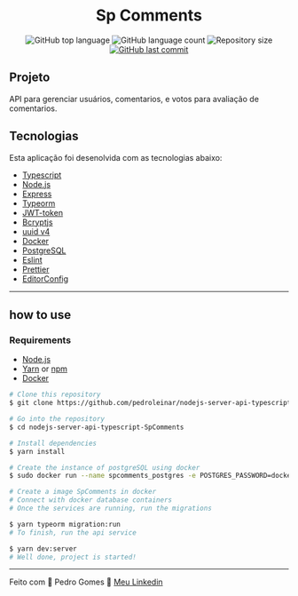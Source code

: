 <h1 align="center">Sp Comments</h1>

  <p align="center">
  <img alt="GitHub top language" src="https://img.shields.io/github/languages/top/pedroleinar/nodejs-server-api-typescript-SpComments">

  <img alt="GitHub language count" src="https://img.shields.io/github/languages/count/pedroleinar/nodejs-server-api-typescript-SpComments">

  <img alt="Repository size" src="https://img.shields.io/github/repo-size/pedroleinar/nodejs-server-api-typescript-SpComments">

  <a href="https://github.com/pedroleinar/nodejs-server-api-typescript-SpComments/commits/master">
    <img alt="GitHub last commit" src="https://img.shields.io/github/last-commit/pedroleinar/nodejs-server-api-typescript-SpComments">
  </a>

  </p>

## Projeto

API para gerenciar usuários, comentarios, e votos para avaliação de comentarios.

## Tecnologias

Esta aplicação foi desenolvida com as tecnologias abaixo:
- [Typescript](https://www.typescriptlang.org/)
- [Node.js](https://nodejs.org/en/)
- [Express](https://expressjs.com/pt-br/)
- [Typeorm](https://typeorm.io/#/)
- [JWT-token](https://jwt.io/)
- [Bcryptjs](https://www.npmjs.com/package/bcryptjs)
- [uuid v4](https://github.com/thenativeweb/uuidv4/)
- [Docker](https://www.docker.com/products/docker-desktop)
- [PostgreSQL](https://www.postgresql.org/)
- [Eslint](https://eslint.org/)
- [Prettier](https://prettier.io/)
- [EditorConfig](https://editorconfig.org/)

---

## how to use

### Requirements
- [Node.js](https://nodejs.org/en/)
- [Yarn](https://classic.yarnpkg.com/) or [npm](https://www.npmjs.com/)
- [Docker](https://www.docker.com/products/docker-desktop)

```bash 
# Clone this repository
$ git clone https://github.com/pedroleinar/nodejs-server-api-typescript-SpComments.git

# Go into the repository
$ cd nodejs-server-api-typescript-SpComments

# Install dependencies
$ yarn install

# Create the instance of postgreSQL using docker
$ sudo docker run --name spcomments_postgres -e POSTGRES_PASSWORD=docker -p 5432:5432 -d postgres

# Create a image SpComments in docker
# Connect with docker database containers
# Once the services are running, run the migrations

$ yarn typeorm migration:run
# To finish, run the api service

$ yarn dev:server
# Well done, project is started!
```

---

Feito com 💜 Pedro Gomes 👋 [Meu Linkedin](https://www.linkedin.com/in/pedroleinar/)
